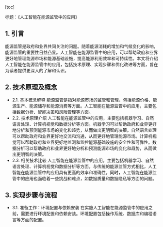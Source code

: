 
[toc]                    
                
                
标题：《人工智能在能源监管中的应用》

## 1. 引言

能源监管是政府和业界共同关注的问题。随着能源消耗的增加和气候变化的影响，能源监管的重要性日益凸显。人工智能在能源监管中的应用，可以帮助政府和业界更好地管理能源市场和能源基础设施，提高能源利用效率和可持续性。本文将介绍人工智能在能源监管中的应用，包括技术原理、实现步骤和优化改进等方面，旨在为读者提供更深入的了解和认识。

## 2. 技术原理及概念

- 2.1. 基本概念解释
能源监管是指对能源市场的监管和管理，包括能源价格、能源生产、能源储存和能源消费等方面。人工智能在能源监管中的应用，主要包括数据分析、智能决策和风险管理等方面。
- 2.2. 技术原理介绍
人工智能在能源监管中的应用，主要包括机器学习、自然语言处理、计算机视觉和数据分析等方面。机器学习可以帮助政府和业界更好地分析和预测能源市场的变化和趋势，从而做出更明智的决策。自然语言处理可以帮助政府和业界更好地交流和沟通，从而更好地管理能源市场。计算机视觉可以帮助政府和业界更好地监测和监控能源基础设施的安全性和可靠性。数据分析可以帮助政府和业界更好地分析和预测能源市场的变化和趋势，从而做出更明智的决策。
- 2.3. 相关技术比较
人工智能在能源监管中的应用，主要包括机器学习、自然语言处理、计算机视觉和数据分析等方面。与传统的能源监管方式相比，人工智能在能源监管中的应用具有更高的效率和准确性。同时，人工智能在能源监管中的应用也面临着一些挑战和难点，如数据质量和数据隐私等方面的问题。

## 3. 实现步骤与流程

- 3.1. 准备工作：环境配置与依赖安装
在实施人工智能在能源监管中的应用之前，需要进行环境配置和依赖安装。环境配置包括操作系统、数据库和编程语言等方面的配置。


